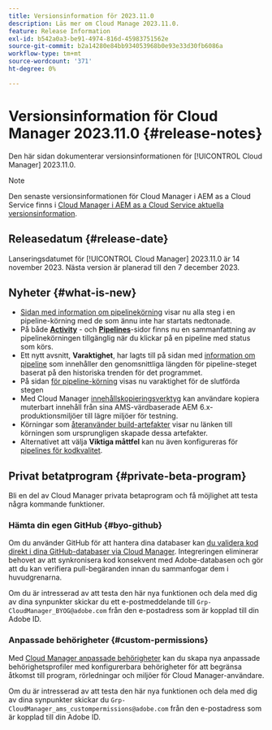 ```yaml
---
title: Versionsinformation för 2023.11.0
description: Läs mer om Cloud Manage 2023.11.0.
feature: Release Information
exl-id: b542a0a3-be91-4974-816d-45983751562e
source-git-commit: b2a14280e84bb934053968b0e93e33d30fb6086a
workflow-type: tm+mt
source-wordcount: '371'
ht-degree: 0%

---
```


# Versionsinformation för Cloud Manager 2023.11.0 {#release-notes}

Den här sidan dokumenterar versionsinformationen för [!UICONTROL Cloud Manager] 2023.11.0.

>[!NOTE]
>
>Den senaste versionsinformationen för Cloud Manager i AEM as a Cloud Service finns i [Cloud Manager i AEM as a Cloud Service aktuella versionsinformation](https://experienceleague.adobe.com/en/docs/experience-manager-cloud-service/content/release-notes/cloud-manager/current).

## Releasedatum {#release-date}

Lanseringsdatumet för [!UICONTROL Cloud Manager] 2023.11.0 är 14 november 2023. Nästa version är planerad till den 7 december 2023.

## Nyheter {#what-is-new}

* [Sidan med information om pipelinekörning](/help/using/managing-pipelines.md#view-details) visar nu alla steg i en pipeline-körning med de som ännu inte har startats nedtonade.
* På både **[Activity](/help/using/managing-pipelines.md#activity)** - och **[Pipelines](/help/using/managing-pipelines.md#pipelines)**-sidor finns nu en sammanfattning av pipelinekörningen tillgänglig när du klickar på en pipeline med status som körs.
* Ett nytt avsnitt, **Varaktighet**, har lagts till på sidan med [information om pipeline](/help/using/managing-pipelines.md#view-details) som innehåller den genomsnittliga längden för pipeline-steget baserat på den historiska trenden för det programmet.
* På sidan [för pipeline-körning](/help/using/managing-pipelines.md#activity-window) visas nu varaktighet för de slutförda stegen
* Med Cloud Manager [innehållskopieringsverktyg](/help/using/content-copy.md) kan användare kopiera muterbart innehåll från sina AMS-värdbaserade AEM 6.x-produktionsmiljöer till lägre miljöer för testning.
* Körningar som [återanvänder build-artefakter](/help/getting-started/project-setup.md#build-artifact-reuse) visar nu länken till körningen som ursprungligen skapade dessa artefakter.
* Alternativet att välja **Viktiga måttfel** kan nu även konfigureras för [pipelines för kodkvalitet](/help/using/non-production-pipelines.md).

## Privat betatprogram {#private-beta-program}

Bli en del av Cloud Manager privata betaprogram och få möjlighet att testa några kommande funktioner.

### Hämta din egen GitHub {#byo-github}

Om du använder GitHub för att hantera dina databaser kan [du validera kod direkt i dina GitHub-databaser via Cloud Manager](/help/managing-code/private-repositories.md). Integreringen eliminerar behovet av att synkronisera kod konsekvent med Adobe-databasen och gör att du kan verifiera pull-begäranden innan du sammanfogar dem i huvudgrenarna.

Om du är intresserad av att testa den här nya funktionen och dela med dig av dina synpunkter skickar du ett e-postmeddelande till `Grp-CloudManager_BYOG@adobe.com` från den e-postadress som är kopplad till din Adobe ID.

### Anpassade behörigheter {#custom-permissions}

Med [Cloud Manager anpassade behörigheter](/help/using/custom-permissions.md) kan du skapa nya anpassade behörighetsprofiler med konfigurerbara behörigheter för att begränsa åtkomst till program, rörledningar och miljöer för Cloud Manager-användare.

Om du är intresserad av att testa den här nya funktionen och dela med dig av dina synpunkter skickar du `Grp-CloudManager_ams_custompermissions@adobe.com` från den e-postadress som är kopplad till din Adobe ID.

